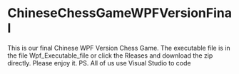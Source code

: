 # ChineseChessGameWPFVersionFinal
This is our final Chinese WPF Version Chess Game. The executable file is in the file Wpf_Executable_file or click the Rleases and download the zip directly.
Please enjoy it.
PS. All of us use Visual Studio to code
